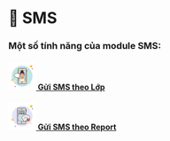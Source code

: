 # 📳 SMS

### Một số tính năng của module SMS:

#### ![](../.gitbook/assets/icons8-mobile-messaging-50.png)[ Gửi SMS theo Lớp](sms/gui-sms-theo-lop.md)

#### [![](../.gitbook/assets/icons8-sms-50.png) Gửi SMS theo Report](sms/gui-sms-theo-report.md)

